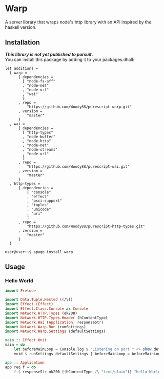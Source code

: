 # Warp

A server library that wraps node's http library with an API inspired by the haskell version.   

## Installation

***This library is not yet published to pursuit.***  
You can install this package by adding it to your packages.dhall:

```dhall
let additions =
  { warp =
      { dependencies =
        [ "node-fs-aff"
        , "node-net"
        , "node-url"
        , "wai"
        ]
      , repo =
          "https://github.com/Woody88/purescript-warp.git"
      , version =
          "master"
      }
  , wai =
      { dependencies =
        [ "http-types"
        , "node-buffer"
        , "node-http"
        , "node-net"
        , "node-streams"
        , "node-url"
        ]
      , repo =
          "https://github.com/Woody88/purescript-wai.git"
      , version =
          "master"
      }
  , http-types =
      { dependencies =
          [ "console"
          , "effect"
          , "psci-support"
          , "tuples"
          , "unicode"
          , "uri"
          ]
      , repo =
          "https://github.com/Woody88/purescript-http-types.git"
      , version =
          "master"
      }
  }
```
```console
user@user:~$ spago install warp
```

## Usage 

### Hello World 
```purescript 
import Prelude

import Data.Tuple.Nested ((/\))
import Effect (Effect)
import Effect.Class.Console as Console
import Network.HTTP.Types (ok200)
import Network.HTTP.Types.Header (hContentType)
import Network.Wai (Application, responseStr)
import Network.Warp.Run (runSettings)
import Network.Warp.Settings (defaultSettings)

main :: Effect Unit
main = do 
    let beforeMainLoop = Console.log $ "Listening on port " <> show defaultSettings.port
    void $ runSettings defaultSettings { beforeMainLoop = beforeMainLoop } app 

app :: Application 
app req f = do
    f $ responseStr ok200 [(hContentType /\ "text/plain")] "Hello World!"
```